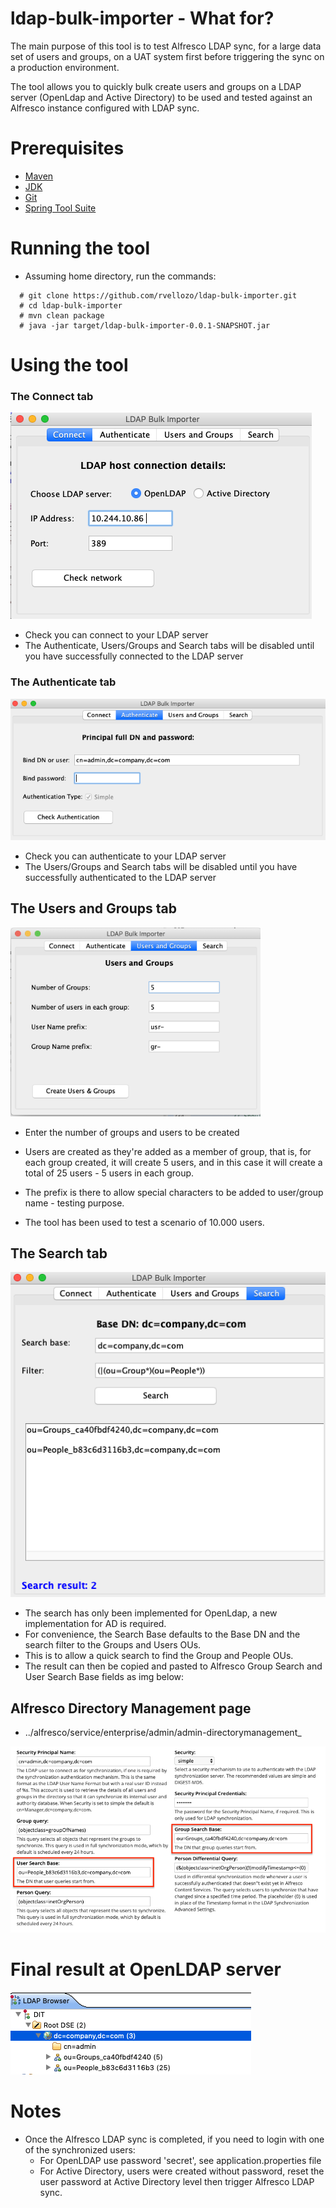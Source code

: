 # ldap-bulk-importer - What for?

The main purpose of this tool is to test Alfresco LDAP sync, for a large data set of users and groups, on a UAT system
first before triggering the sync on a production environment.

The tool allows you to quickly bulk create users and groups on a LDAP server (OpenLdap and Active Directory) to be used
and tested against an Alfresco instance configured with LDAP sync.

# Prerequisites
* [Maven](https://maven.apache.org/download.cgi)
* [JDK](https://www.oracle.com/technetwork/java/javase/downloads/jdk8-downloads-2133151.html)
* [Git](https://git-scm.com/downloads)
* [Spring Tool Suite](https://spring.io/tools3/sts/all)

# Running the tool
* Assuming home directory, run the commands:
```
  # git clone https://github.com/rvellozo/ldap-bulk-importer.git
  # cd ldap-bulk-importer
  # mvn clean package
  # java -jar target/ldap-bulk-importer-0.0.1-SNAPSHOT.jar
```

# Using the tool

### The Connect tab

<img src="/src/main/resources/img/connect.png" >

* Check you can connect to your LDAP server
* The Authenticate, Users/Groups and Search tabs will be disabled until you have successfully connected to the LDAP server

### The Authenticate tab

<img src="/src/main/resources/img/authenticate.png">

* Check you can authenticate to your LDAP server
* The Users/Groups and Search tabs will be disabled until you have successfully authenticated to the LDAP server

## The Users and Groups tab
<img src="/src/main/resources/img/users-groups.png" width="400">

* Enter the number of groups and users to be created
* Users are created as they're added as a member of group, that is, for each group created, it will create 5 users, and in this case it   will create a total of 25 users - 5 users in each 
group.

* The prefix is there to allow special characters to be added to user/group name - testing purpose.
* The tool has been used to test a scenario of 10.000 users.
  
## The Search tab
<img src="/src/main/resources/img/search.png">

* The search has only been implemented for OpenLdap, a new implementation for AD is required.
* For convenience, the Search Base defaults to the Base DN and the search filter to the Groups and Users OUs.
* This is to allow a quick search to find the Group and People OUs.
* The result can then be copied and pasted to Alfresco Group Search and User Search Base fields as img below:

## Alfresco Directory Management page
* ../alfresco/service/enterprise/admin/admin-directorymanagement_

<img src="/src/main/resources/img/alf-dir-mng.png">

# Final result at OpenLDAP server

<img src="/src/main/resources/img/ldap-server.png">

# Notes
* Once the Alfresco LDAP sync is completed, if you need to login with one of the synchronized users:
  * For OpenLDAP use password 'secret', see application.properties file
  * For Active Directory, users were created without password, reset the user password at Active Directory level then trigger Alfresco     LDAP sync.
